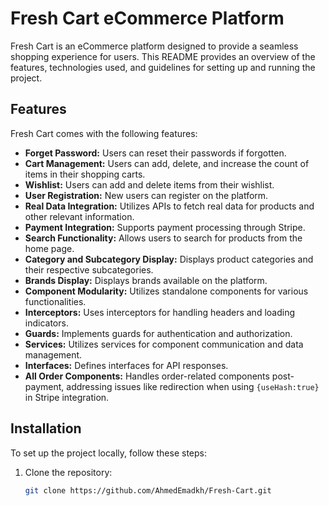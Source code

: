 # Fresh Cart eCommerce Platform

Fresh Cart is an eCommerce platform designed to provide a seamless shopping experience for users. This README provides an overview of the features, technologies used, and guidelines for setting up and running the project.

## Features

Fresh Cart comes with the following features:

- **Forget Password:** Users can reset their passwords if forgotten.
- **Cart Management:** Users can add, delete, and increase the count of items in their shopping carts.
- **Wishlist:** Users can add and delete items from their wishlist.
- **User Registration:** New users can register on the platform.
- **Real Data Integration:** Utilizes APIs to fetch real data for products and other relevant information.
- **Payment Integration:** Supports payment processing through Stripe.
- **Search Functionality:** Allows users to search for products from the home page.
- **Category and Subcategory Display:** Displays product categories and their respective subcategories.
- **Brands Display:** Displays brands available on the platform.
- **Component Modularity:** Utilizes standalone components for various functionalities.
- **Interceptors:** Uses interceptors for handling headers and loading indicators.
- **Guards:** Implements guards for authentication and authorization.
- **Services:** Utilizes services for component communication and data management.
- **Interfaces:** Defines interfaces for API responses.
- **All Order Components:** Handles order-related components post-payment, addressing issues like redirection when using `{useHash:true}` in Stripe integration.

## Installation

To set up the project locally, follow these steps:

1. Clone the repository:

   ```bash
   git clone https://github.com/AhmedEmadkh/Fresh-Cart.git
